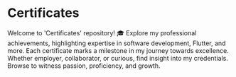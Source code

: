 # Certificates
Welcome to 'Certificates' repository! 🎓 Explore my professional achievements, highlighting expertise in software development, Flutter, and more. Each certificate marks a milestone in my journey towards excellence. Whether employer, collaborator, or curious, find insight into my credentials. Browse to witness passion, proficiency, and growth.
